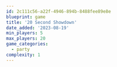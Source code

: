 ```yaml
---
id: 2c111c56-a22f-4946-894b-8488fee89e8e
blueprint: game
title: '20 Second Showdown'
date_added: '2023-08-19'
min_players: 5
max_players: 20
game_categories:
  - party
complexity: 1
---
```

